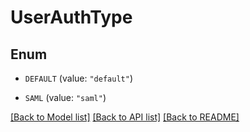 # UserAuthType

## Enum


* `DEFAULT` (value: `"default"`)

* `SAML` (value: `"saml"`)


[[Back to Model list]](../README.md#documentation-for-models) [[Back to API list]](../README.md#documentation-for-api-endpoints) [[Back to README]](../README.md)


